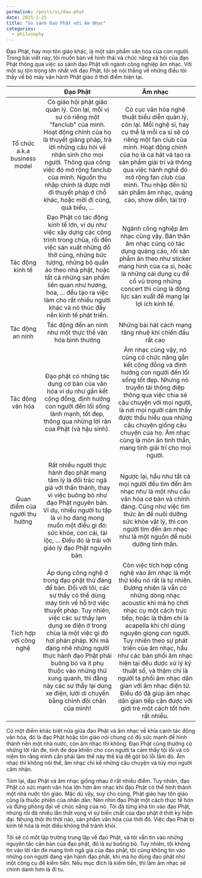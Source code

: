 ```yaml
---
permalink: /posts/vi/dao-phat
date: 2025-1-25
title: "So sánh Đạo Phật với Âm Nhạc"
categories:
  - philosophy
---
```


Đạo Phật, hay mọi tôn giáo khác, là một sản phẩm văn hóa của con người. Trong bài viết này, tôi muốn bàn về hình thái và chức năng xã hội của đạo Phật thông qua việc so sánh đạo Phật với ngành công nghiệp âm nhạc. Với một sự tôn trọng lớn nhất với đạo Phật, tôi sẽ nói thẳng về những điều tôi thấy về bộ máy vận hành Phật giáo ở thời điểm hiện tại.

|   | Đạo Phật | Âm nhạc |
|:-:|:-:|:-:|
|Tổ chức a.k.a business model|Có giáo hội phật giáo quản lý. Còn lại, mỗi vị sư có riêng một "fanclub" của mình. Hoạt động chính của họ là thuyết giảng pháp, trả lời những câu hỏi về nhân sinh cho mọi người. Thông qua công việc đó mở rộng fanclub của mình. Nguồn thu nhập chính là được mời đi thuyết pháp ở chỗ khác, hoặc mời đi cúng, quà biếu, ...|Có cục văn hóa nghệ thuật biểu diễn quản lý, còn lại. Mỗi nghệ sĩ, hay cụ thể là mỗi ca sĩ sẽ có riêng một fan club của mình. Hoạt động chính của họ là ca hát và tạo ra sản phẩm giải trí và thông qua việc hành nghề đó mở rộng fan club của mình. Thu nhập đến từ sản phẩm âm nhạc, quảng cáo, show diễn, tài trợ|
|Tác động kinh tế|Đạo Phật có tác động kinh tế lớn, ví dụ như việc xây dựng các công trình trong chùa, rồi đến việc sản xuất những đồ thờ cúng, những bức tượng, những bộ quần áo theo nhà phật, hoặc tất cả những sản phẩm liên quan như hương, hoa, ... đều tạo ra việc làm cho rất nhiều người khác và nó thúc đẩy nền kinh tế phát triển.|Ngành công nghiệp âm nhạc cũng vậy. Bản thân âm nhạc cũng có tác dụng quảng cáo, rồi sản phẩm ăn theo như sticker mang hình của ca sĩ, hoặc là những cái dụng cụ để cổ vũ trong những concert thì cũng là động lực sản xuất để mang lại lợi ích kinh tế.|
|Tác động an ninh|Tác động đến an ninh như một thực thể văn hóa bình thường|Những bài hát cách mạng tăng nhuệ khí chiến đấu rất cao|
|Tác động văn hóa|Đạo phật có những tác dụng cơ bản của văn hóa ví dụ như gắn kết cộng đồng, định hướng con người đến lối sống lành mạnh, tốt đẹp, thông qua những lời răn của Phật (và hậu sinh).|Âm nhạc cũng vậy, nó cũng có chức năng gắn kết cộng đồng và định hướng con người đến lối sống tốt đẹp. Nhưng nó truyền tải thông điệp thông qua việc chia sẻ câu chuyện với mọi người, là nơi mọi người cảm thấy được thấu hiểu qua những câu chuyện giống câu chuyện của họ. Âm nhạc cũng là món ăn tinh thần, mang tính giải trí cho mọi người.
|Quan điểm của người thụ hưởng|Rất nhiều người thực hành đạo phật mang tâm lý là đổi trác ngã giá với thần thánh, thay vì việc buông bỏ như đạo Phật nguyên bản. Ví dụ, nhiều người tu tập là vì họ đang mong muốn một điều gì đó: sức khỏe, con cái, tài lộc, ... Điều đó là trái với giáo lý đạo Phật nguyên bản.|Ngược lại, hầu như tất cả mọi người đều tìm đến âm nhạc như là một nhu cầu văn hóa cơ bản và chính đáng. Cũng như việc tìm thức ăn để nuôi dưỡng sức khỏe vật lý, thì con người tìm đến âm nhạc như là một nguồn để nuôi dưỡng tinh thần.|
|Tích hợp với công nghệ|Áp dụng công nghệ ở trong đạo phật thứ đáng để bàn. Đối với tôi, các sư thầy có thể dùng máy tính về hỗ trợ việc thuyết pháp. Tuy nhiên, việc các sư thầy lạm dụng xe điện ở trong chùa là một việc gì đó hơi phản pháp. Khi mà đáng nhẽ những người thực hành đạo Phật phải buông bỏ và ít phụ thuộc vào những thứ xung quanh, thì đằng này các sư thầy lại dùng xe điện, lười di chuyển bằng chính đôi chân của mình!|Còn việc tích hợp công nghệ vào âm nhạc là một thứ kiểu nó rất là tự nhiên. Đương nhiên là vẫn có những dòng nhạc acoustic khi mà họ chơi nhạc cụ một cách trực tiếp, hoặc là thậm chí là acapella khi chỉ dùng nguyên giọng con người. Tuy nhiên theo sự phát triển của âm nhạc, hầu như các bản phối âm nhạc hiện tại đều được xử lý kỹ thuật số, và thậm chí là người ta phối âm nhạc dân gian với âm nhạc điện tử. Điều đó đã giúp âm nhạc dân gian tiếp cận được với giới trẻ một cách tốt hơn rất nhiều.|


Có một điểm khác biệt nữa giữa đạo Phật và âm nhạc về khía cạnh tác động văn hóa, đó là đạo Phật hoặc tôn giáo nói chung có đủ sức mạnh để hình thành nên một nhà nước, còn âm nhạc thì không. Đạo Phật cũng thường có những lời răn đe, tính đe dọa khiến cho con người ta cảm thấy tội lỗi và có niềm tin rằng mình cần phải làm thế này thế kia để gột bỏ lỗi lầm đó. Âm nhạc thì không nói thế, âm nhạc chỉ kể những câu chuyện và tùy mọi người cảm nhận.

Tóm lại, đạo Phật và âm nhạc giống nhau ở rất nhiều điểm. Tuy nhiên, đạo Phật có sức mạnh văn hóa lớn hơn âm nhạc khi đạo Phật có thể hình thành một nhà nước tôn giáo. Mặc dù vậy, suy cho cùng, Phật giáo hay tôn giáo cũng là thuốc phiện của nhân dân. Nên nhìn đạo Phật một cách thực tế hơn và đừng phòng đại về chức năng của nó. Tôi đã từng khá tin vào đạo Phật, nhưng rồi đã nhiều lần thất vọng vì sự biến chất của đạo phật ở thời kỳ hiện đại. Nhưng thôi thì thời nào, sản phẩm văn hóa của thời đó. Việc đạo Phật bị kinh tế hóa là một điều không thể tránh khỏi.

Tôi sẽ có một lập trường trung lập về đạo Phật, và tôi vẫn tin vào những nguyên tắc căn bản của đạo phật, đó là sự buông bỏ. Tuy nhiên, tôi không tin vào lời răn đe mang tính ngã giá của đạo phật, tôi cũng không tin vào những con người đang vận hành đạo phật, khi mà họ dùng đạo phật như một công cụ để kiếm tiền. Nếu mục đích là kiếm tiền, thì làm âm nhạc sẽ chính danh hơn là đi tu.